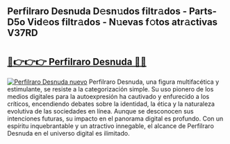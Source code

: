 ## Perfilraro Desnuda D𝚎sn𝚞dos filtr𝚊dos - Parts-D5o Vid𝚎os filtr𝚊dos - N𝚞evas f𝚘tos atr𝚊ctivas V37RD

# <h2><a href="http://mb6kbn9.tromn.icu/?c=Perfilraro+Desnuda">🔗👉👉👉 Perfilraro Desnuda 🔗🔗</a></h2>

[![Perfilraro Desnuda nuevo](https://i.imgur.com/pEAQMta.gif)](http://mb6kbn9.tromn.icu/?c=Perfilraro+Desnuda)
Perfilraro Desnuda, una figura multifacética y estimulante, se resiste a la categorización simple. Su uso pionero de los medios digitales para la autoexpresión ha cautivado y enfurecido a los críticos, encendiendo debates sobre la identidad, la ética y la naturaleza evolutiva de las sociedades en línea. Aunque se desconocen sus intenciones futuras, su impacto en el panorama digital es profundo. Con un espíritu inquebrantable y un atractivo innegable, el alcance de Perfilraro Desnuda en el universo digital es ilimitado.
